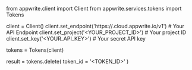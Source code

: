 from appwrite.client import Client
from appwrite.services.tokens import Tokens

client = Client()
client.set_endpoint('https://<REGION>.cloud.appwrite.io/v1') # Your API Endpoint
client.set_project('<YOUR_PROJECT_ID>') # Your project ID
client.set_key('<YOUR_API_KEY>') # Your secret API key

tokens = Tokens(client)

result = tokens.delete(
    token_id = '<TOKEN_ID>'
)
